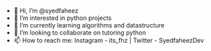 - 👋 Hi, I’m @syedfaheez
- 👀 I’m interested in python projects
- 🌱 I’m currently learning algorithms and datastructure
- 💞️ I’m looking to collaborate on tutoring python 
- 📫 How to reach me: Instagram - its_fhz | Twitter - SyedfaheezDev

<!---
syedfaheez/syedfaheez is a ✨ special ✨ repository because its `README.md` (this file) appears on your GitHub profile.
You can click the Preview link to take a look at your changes.
--->
